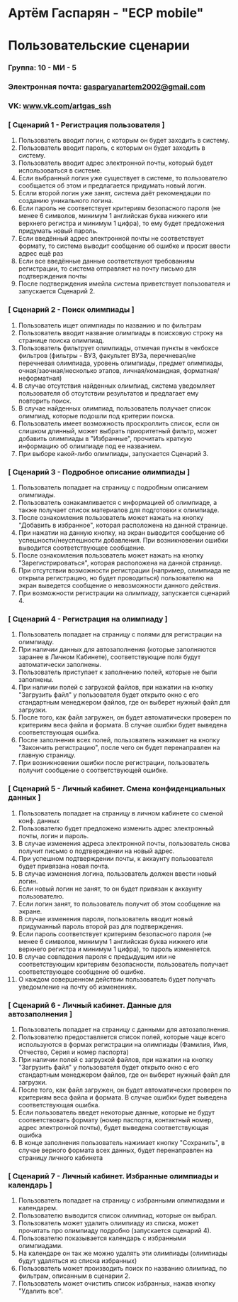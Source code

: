 # Артём Гаспарян - "ЕСР mobile"
# Пользовательские сценарии

### Группа: 10 - МИ - 5
### Электронная почта: gasparyanartem2002@gmail.com
### VK: www.vk.com/artgas_ssh


### [ Сценарий 1 - Регистрация пользователя ]

1. Пользователь вводит логин, с которым он будет заходить в систему.
2. Пользователь вводит пароль, с которым он будет заходить в систему.
3. Пользователь вводит адрес электронной почты, который будет использоваться в системе.
4. Если выбранный логин уже существует в системе, то пользователю сообщается об этом и предлагается придумать новый логин.
5. Еслли второй логин уже занят, система даёт рекомендации по созданию уникального логина.
6. Если пароль не соответствует критериям безопасного пароля (не менее 6 символов, минимум 1 английская буква нижнего или верхнего регистра и минимум 1 цифра), то ему будет предложения придумать новый пароль.
7. Если введённый адрес электронной почты не соответствует формату, то система выводит сообщение об ошибке и просит ввести адрес ещё раз
8. Если все введённые данные соответствуют требованиям регистрации, то система отправляет на почту письмо для подтверждения почты
9. После подтверждения имейла система приветствует пользователя и запускается Сценарий 2.

### [ Сценарий 2 - Поиск олимпиады ]

1. Пользователь ищет олимпиады по названию и по фильтрам
2. Пользователь вводит название олимпиады в поисковую строку на странице поиска олимпиад.
3. Пользователь фильтрует олимпиады, отмечая пункты в чекбоксе фильтров (фильтры - ВУЗ, факультет ВУЗа, перечневая/не перечневая олимпиада, уровень олимпиады, предмет олимпиады, очная/заочная/несколько этапов, личная/командная, форматная/неформатная) 
3. В случае отсутствия найденных олимпиад, система уведомляет пользователя об отсутствии результатов и предлагает ему повторить поиск.
4. В случае найденных олимпиад, пользователь получает список олимпиад, которые подошли под критерии поиска. 
5. Пользователь имеет возможность проскроллить список, если он слишком длинный, может выбрать приоритетный фильтр, может добавить олимпиады в "Избранные", прочитать краткую информацию об олимпиаде под ее названием.
6. При выборе какой-либо олимпиады, запускается Сценарий 3.

### [ Сценарий 3 - Подробное описание олимпиады ]

1. Пользователь попадает на страницу с подробным описанием олимпиады.
2. Пользователь ознакамливается с информацией об олимпиаде, а также получает список материалов для подготовки к олимпиаде. 
3. После ознакомления пользователь может нажать на кнопку "Добавить в избранное", которая расположена на данной странице.
4. При нажатии на данную кнопку, на экран выводится сообщение об успешности/неуспешности добавления. При возникновении ошибки выводится соответствующее сообщение. 
4. После ознакомления пользователь может нажать на кнопку "Зарегистрироваться", которая расположена на данной странице.
5. При отсутствии возможности регистрации (например, олимпиада не открыла регистрацию, но будет проводиться) пользователю на экран выведется сообщение о невозможности данного действия.
6. При возможности регистрации на олимпиаду, запускается сценарий 4.

### [ Сценарий 4 - Регистрация на олимпиаду ]

1. Пользователь попадает на страницу с полями для регистрации на олимпиаду.
2. При наличии данных для автозаполнения (которые заполняются заранее в Личном Кабинете), соответствующие поля будут автоматически заполнены.
2. Пользователь приступает к заполнению полей, которые не были заполнены. 
3. При наличии полей с загрузкой файлов, при нажатии на кнопку "Загрузить файл" у пользователя будет открыто окно с его стандартным менеджером файлов, где он выберет нужный файл для загрузки.
4. После того, как файл загружен, он будет автоматически проверен по критериям веса файла и формата. В случае ошибки будет выведена соответствующая ошибка. 
5. После заполнения всех полей, пользователь нажимает на кнопку "Закончить регистрацию", после чего он будет перенаправлен на главную страницу. 
6. При возникновении ошибки после регистрации, пользователь получит сообщение о соответствующей ошибке.

### [ Сценарий 5 - Личный кабинет. Смена конфиденциальных данных ]

1. Пользователь попадает на страницу в личном кабинете со сменой конф. данных
2. Пользователю будет предложено изменить адрес электронный почты, логин и пароль.
3. В случае изменения адреса электронной почты, пользователь снова получит письмо о подтверждении на новый адрес.
4. При успешном подтверждении почты, к аккаунту пользователя будет привязана новая почта.
3. В случае изменения логина, пользователь должен ввести новый логин.
4. Если новый логин не занят, то он будет привязан к аккаунту пользователю.
5. Если логин занят, то пользователь получит об этом сообщение на экране.
4. В случае изменения пароля, пользователь вводит новый придуманный пароль второй раз для подтверждения. 
5. Если пароль соответствует критериям безопасного пароля (не менее 6 символов, минимум 1 английская буква нижнего или верхнего регистра и минимум 1 цифра), то пароль изменяется.
5. В случае совпадения пароля с предыдущим или не соответствующим критериям безопасности, пользователь получает соответствующее сообщение об ошибке.
6. О каждом совершенном действии пользователь будет получать уведомление на почту об изменениях.

### [ Сценарий 6 - Личный кабинет. Данные для автозаполнения ]

1. Пользователь попадает на страницу с данными для автозаполнения. 
2. Пользователю предоставляется список полей, которые чаще всего используются в формах регистрации на олимпиады (Фамилия, Имя, Отчество, Серия и номер паспорта)
3. При наличии полей с загрузкой файлов, при нажатии на кнопку "Загрузить файл" у пользователя будет открыто окно с его стандартным менеджером файлов, где он выберет нужный файл для загрузки.
4. После того, как файл загружен, он будет автоматически проверен по критериям веса файла и формата. В случае ошибки будет выведена соответствующая ошибка. 
5. Если пользователь введет некоторые данные, которые не будут соответствовать формату (номер паспорта, контактный номер, адрес электронной почты), будет выведена соответствующая ошибка
6. В конце заполнения пользователь нажимает кнопку "Сохранить", в случае верного формата всех данных, будет перенаправлен на страницу личного кабинета


### [ Сценарий 7 - Личный кабинет. Избранные олимпиады и календарь ]

1. Пользователь попадает на страницу с избранными олимпиадами и календарем.
2. Пользователю выводится список олимпиад, которые он выбрал.
3. Пользователь может удалить олимпиаду из списка, может прочитать про олимпиаду подробно (запускается сценарий 4).   
4. Пользователю показывается календарь с избранными олимпиадами.
4. На календаре он так же можно удалять эти олимпиады (олимпиады будут удаляться из списка избранных)
5. Пользователь может производить поиск по названию олимпиад, по фильтрам, описанным в сценарии 2.
6. Пользователь может очистить список избранных, нажав кнопку "Удалить все".
